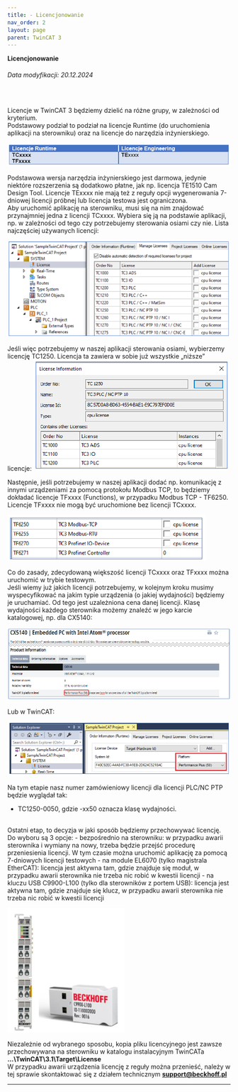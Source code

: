 ```yaml
---
title: - Licencjonowanie
nav_order: 2
layout: page
parent: TwinCAT 3
---
```


**Licencjonowanie**
<h6> Data modyfikacji: 20.12.2024 </h6>
<br>

Licencje w TwinCAT 3 będziemy dzielić na różne grupy, w zależności od kryterium.
<br>
Podstawowy podział to podział na licencje Runtime (do uruchomienia aplikacji na sterowniku) oraz na licencje do narzędzia inżynierskiego.

![tabela](tabela.png "Tabela")

Podstawowa wersja narzędzia inżynierskiego jest darmowa, jedynie niektóre rozszerzenia są dodatkowo płatne, jak np. licencja TE1510 Cam Design Tool. Licencje TExxxx nie mają też z reguły opcji wygenerowania 7-dniowej licencji próbnej lub licencja testowa jest ograniczona.
<br>
Aby uruchomić aplikację na sterowniku, musi się na nim znajdować przynajmniej jedna z licencji TCxxxx. Wybiera się ją na podstawie aplikacji, np. w zależności od tego czy potrzebujemy sterowania osiami czy nie. Lista najczęściej używanych licencji:

![base](base.png "Base")

Jeśli więc potrzebujemy w naszej aplikacji sterowania osiami, wybierzemy licencję TC1250. Licencja ta zawiera w sobie już wszystkie „niższe” licencje:
![nc](nc.png "nc")

Następnie, jeśli potrzebujemy w naszej aplikacji dodać np. komunikację z innymi urządzeniami za pomocą protokołu Modbus TCP, to będziemy dokładać licencje TFxxxx (Functions), w przypadku Modbus TCP - TF6250. Licencje TFxxxx nie mogą być uruchomione bez licencji TCxxxx.

![tf](tf.png "tf")

Co do zasady, zdecydowaną większość licencji TCxxxx oraz TFxxxx można uruchomić w trybie testowym.
<br>
Jeśli wiemy już jakich licencji potrzebujemy, w kolejnym kroku musimy wyspecyfikować na jakim typie urządzenia (o jakiej wydajności) będziemy je uruchamiać. Od tego jest uzależniona cena danej licencji. Klasę wydajności każdego sterownika możemy znaleźć w jego karcie katalogowej, np. dla CX5140:

![perf](perf.png "performance")

Lub w TwinCAT:

![perfTC](perfTC.png "performanceTwinCAT")

Na tym etapie nasz numer zamówieniowy licencji dla licencji PLC/NC PTP będzie wyglądał tak:
- TC1250-0050, gdzie -xx50 oznacza klasę wydajności.

<br>
Ostatni etap, to decyzja w jaki sposób będziemy przechowywać licencję. Do wyboru są 3 opcje:
- bezpośrednio na sterowniku: w przypadku awarii sterownika i wymiany na nowy, trzeba będzie przejść procedurę przeniesienia licencji. W tym czasie można uruchomić aplikację za pomocą 7-dniowych licencji testowych
- na module EL6070 (tylko magistrala EtherCAT): licencja jest aktywna tam, gdzie znajduje się moduł, w przypadku awarii sterownika nie trzeba nic robić w kwestii licencji
- na kluczu USB C9900-L100 (tylko dla sterowników z portem USB): licencja jest aktywna tam, gdzie znajduje się klucz, w przypadku awarii sterownika nie trzeba nic robić w kwestii licencji

![dongle](dongle.png "dongle")

Niezależnie od wybranego sposobu, kopia pliku licencyjnego jest zawsze przechowywana na sterowniku w katalogu instalacyjnym TwinCATa **...\TwinCAT\3.1\Target\License**
<br>
W przypadku awarii urządzenia licencję z reguły można przenieść, należy w tej sprawie skontaktować się z działem technicznym **support@beckhoff.pl**
<br>

---
